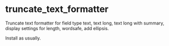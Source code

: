 truncate_text_formatter
=======================

Truncate text formatter for field type text, text long, text long with summary, display settings for length, wordsafe, add ellipsis.

Install as usually.